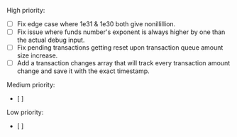 High priority:
- [ ] Fix edge case where 1e31 & 1e30 both give nonillillion.
- [ ] Fix issue where funds number's exponent is always higher by one than the actual debug input.
- [ ] Fix pending transactions getting reset upon transaction queue amount size increase.
- [ ] Add a transaction changes array that will track every transaction amount change and save it with the exact timestamp.

Medium priority:
- [ ]

Low priority:
- [ ]
